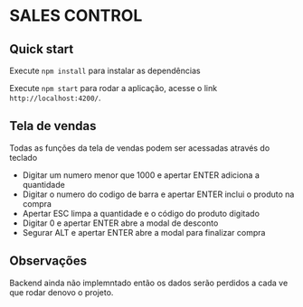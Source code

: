 # SALES CONTROL #

## Quick start ##

Execute `npm install` para instalar as dependências

Execute `npm start` para rodar a aplicação, acesse o link `http://localhost:4200/`.


## Tela de vendas ##

Todas as funções da tela de vendas podem ser acessadas através do teclado

- Digitar um numero menor que 1000 e apertar ENTER adiciona a quantidade
- Digitar o numero do codigo de barra e apertar ENTER inclui o produto na compra
- Apertar ESC limpa a quantidade  e o código do produto digitado
- Digitar 0 e apertar ENTER abre a modal de desconto
- Segurar ALT e apertar ENTER abre a modal para finalizar compra


## Observações ##
Backend ainda não implemntado então os dados serão perdidos a cada ve que rodar denovo o projeto.
